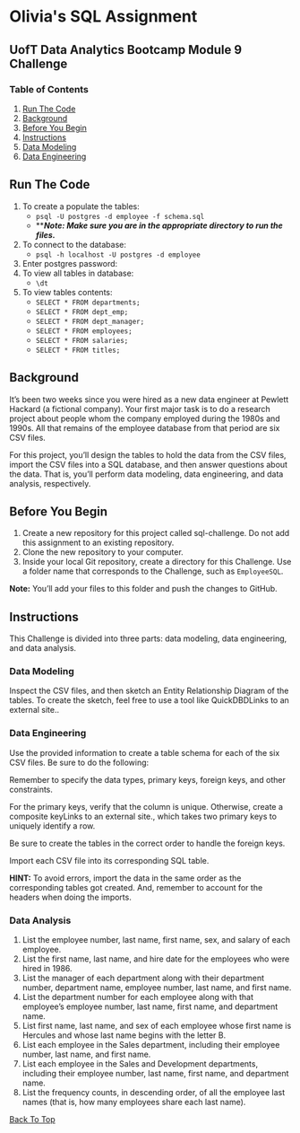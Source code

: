 # Olivia's SQL Assignment
## UofT Data Analytics Bootcamp Module 9 Challenge

### Table of Contents
1. [Run The Code](#run-the-code)
2. [Background](#background)
3. [Before You Begin](#before-you-begin)
4. [Instructions](#instructions)
5. [Data Modeling](#data-modeling)
6. [Data Engineering](#data-engineering)

## Run The Code
1.  To create a populate the tables:
    - `psql -U postgres -d employee -f schema.sql`
    - *****Note: Make sure you are in the appropriate directory to run the files.***
2. To connect to the database:
    - `psql -h localhost -U postgres -d employee`
3. Enter postgres password:
4. To view all tables in database:
    - `\dt`
5. To view tables contents:
    - `SELECT * FROM departments;`
    - `SELECT * FROM dept_emp;`
    - `SELECT * FROM dept_manager;`
    - `SELECT * FROM employees;`
    - `SELECT * FROM salaries;`
    - `SELECT * FROM titles;`

## Background
It’s been two weeks since you were hired as a new data engineer at Pewlett Hackard (a fictional company).
Your first major task is to do a research project about people whom the company employed during the 1980s and 1990s.
All that remains of the employee database from that period are six CSV files.

For this project, you’ll design the tables to hold the data from the CSV files, import the CSV files into a SQL database, and then answer questions about the data. That is, you’ll perform data modeling, data engineering, and data analysis, respectively.

## Before You Begin
1. Create a new repository for this project called sql-challenge. Do not add this assignment to an existing repository.
2. Clone the new repository to your computer.
3. Inside your local Git repository, create a directory for this Challenge. Use a folder name that corresponds to the Challenge, such as `EmployeeSQL`.

**Note:** You’ll add your files to this folder and push the changes to GitHub.

## Instructions
This Challenge is divided into three parts: data modeling, data engineering, and data analysis.

### Data Modeling
Inspect the CSV files, and then sketch an Entity Relationship Diagram of the tables. To create the sketch, feel free to use a tool like QuickDBDLinks to an external site..

### Data Engineering
Use the provided information to create a table schema for each of the six CSV files. Be sure to do the following:

Remember to specify the data types, primary keys, foreign keys, and other constraints.

For the primary keys, verify that the column is unique. Otherwise, create a composite keyLinks to an external site., which takes two primary keys to uniquely identify a row.

Be sure to create the tables in the correct order to handle the foreign keys.

Import each CSV file into its corresponding SQL table.

**HINT:** To avoid errors, import the data in the same order as the corresponding tables got created. And, remember to account for the headers when doing the imports.

### Data Analysis
1. List the employee number, last name, first name, sex, and salary of each employee.
2. List the first name, last name, and hire date for the employees who were hired in 1986.
3. List the manager of each department along with their department number, department name, employee number, last name, and first name.
4. List the department number for each employee along with that employee’s employee number, last name, first name, and department name.
5. List first name, last name, and sex of each employee whose first name is Hercules and whose last name begins with the letter B.
6. List each employee in the Sales department, including their employee number, last name, and first name.
7. List each employee in the Sales and Development departments, including their employee number, last name, first name, and department name.
8. List the frequency counts, in descending order, of all the employee last names (that is, how many employees share each last name).

[Back To Top](#olivias-sql-assignment)